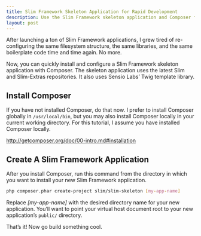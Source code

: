 ```yaml
---
title: Slim Framework Skeleton Application for Rapid Development
description: Use the Slim Framework skeleton application and Composer for rapid application development
layout: post
---
```


After launching a ton of Slim Framework applications, I grew tired of re-configuring the same filesystem structure, the same libraries, and the same boilerplate code time and time again. No more.

Now, you can quickly install and configure a Slim Framework skeleton application with Composer. The skeleton application uses the latest Slim and Slim-Extras repositories. It also uses Sensio Labs’ Twig template library.

## Install Composer

If you have not installed Composer, do that now. I prefer to install Composer globally in `/usr/local/bin`, but you may also install Composer locally in your current working directory. For this tutorial, I assume you have installed Composer locally.

<http://getcomposer.org/doc/00-intro.md#installation>

## Create A Slim Framework Application

After you install Composer, run this command from the directory in which you want to install your new Slim Framework application.

```bash
php composer.phar create-project slim/slim-skeleton [my-app-name]
```

Replace *[my-app-name]* with the desired directory name for your new application. You’ll want to point your virtual host document root to your new application’s `public/` directory.

That’s it! Now go build something cool.
